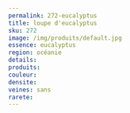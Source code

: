 ```yaml
---
permalink: 272-eucalyptus
title: loupe d'eucalyptus
sku: 272
image: /img/produits/default.jpg
essence: eucalyptus
region: océanie
details: 
produits:
couleur: 
densite: 
veines: sans
rarete: 
---
```

